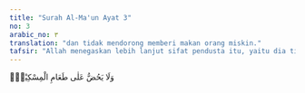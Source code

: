 ```yaml
---
title: "Surah Al-Ma'un Ayat 3"
no: 3
arabic_no: ٣
translation: "dan tidak mendorong memberi makan orang miskin."
tafsir: "Allah menegaskan lebih lanjut sifat pendusta itu, yaitu dia tidak mengajak orang lain untuk membantu dan memberi makan orang miskin. Bila tidak mau mengajak orang memberi makan dan membantu orang miskin berarti ia tidak melakukannya sama sekali. Berdasarkan keterangan di atas, bila seorang tidak sanggup membantu orang-orang miskin maka hendaklah ia menganjurkan orang lain agar melakukan usaha yang mulia itu."
---
```

وَلَا يَحُضُّ عَلٰى طَعَامِ الْمِسْكِيْنِۗ